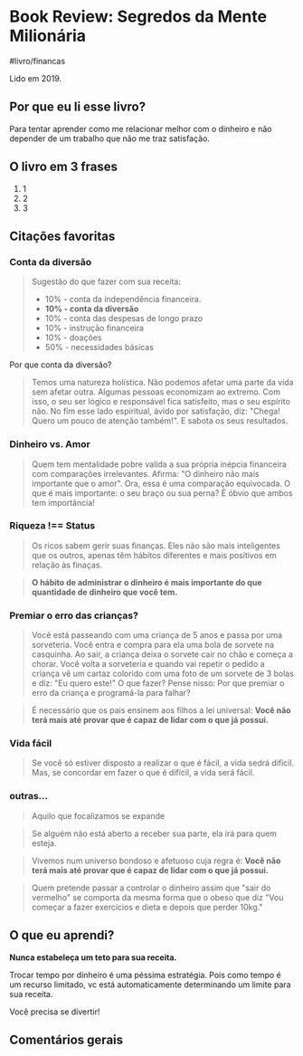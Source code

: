 # Book Review: Segredos da Mente Milionária

#livro/financas 

Lido em 2019.

## Por que eu li esse livro?

Para tentar aprender como me relacionar melhor com o dinheiro e não depender de um trabalho que não me traz satisfação.

## O livro em 3 frases

1. 1
2. 2
3. 3

## Citações favoritas

### Conta da diversão

> Sugestão do que fazer com sua receita:
> - 10% - conta da independência financeira.
> - **10% - conta da diversão**
> - 10% - conta das despesas de longo prazo
> - 10% - instrução financeira
> - 10% - doações
> - 50% - necessidades básicas

Por que conta da diversão?

> Temos uma natureza holística. Não podemos afetar uma parte da vida sem afetar outra. Algumas pessoas economizam ao extremo. Com isso, o seu ser lógico e responsável fica satisfeito, mas o seu espírito não. No fim esse lado espiritual, ávido por satisfação, diz: "Chega! Quero um pouco de atenção também!". E sabota os seus resultados.

### Dinheiro vs. Amor

> Quem tem mentalidade pobre valida a sua própria inépcia financeira com comparações irrelevantes. Afirma: "O dinheiro não mais importante que o amor". Ora, essa é uma comparação equivocada. O que é mais importante: o seu braço ou sua perna? É óbvio que ambos tem importância!

### Riqueza !== Status

> Os ricos sabem gerir suas finanças. Eles não são mais inteligentes que os outros, apenas têm hábitos diferentes e mais positivos em relação às finaças.

> **O hábito de administrar o dinheiro é mais importante do que quantidade de dinheiro que você tem.**

### Premiar o erro das crianças?

> Você está passeando com uma criança de 5 anos e passa por uma sorveteria. Você entra e compra para ela uma bola de sorvete na casquinha. Ao sair, a criança deixa o sorvete cair no chão e começa a chorar.
> Você volta a sorveteria e quando vai repetir o pedido a criança vê um cartaz colorido com uma foto de um sorvete de 3 bolas e diz:
> "Eu quero este!"
> O que fazer?
> Pense nisso: Por que premiar o erro da criança e programá-la para falhar?

> É necessário que os pais ensinem aos filhos a lei universal: **Você não terá mais até provar que é capaz de lidar com o que já possui.**

### Vida fácil

> Se você só estiver disposto a realizar o que é fácil, a vida sedrá difícil. Mas, se concordar em fazer o que é difícil, a vida será fácil.


### outras...

> Aquilo que focalizamos se expande

> Se alguém não está aberto a receber sua parte, ela irá para quem esteja.

> Vivemos num universo bondoso e afetuoso cuja regra é: **Você não terá mais até provar que é capaz de lidar com o que já possui.**

> Quem pretende passar a controlar o dinheiro assim que "sair do vermelho" se comporta da mesma forma que o obeso que diz "Vou começar a fazer exercícios e dieta e depois que perder 10kg."



## O que eu aprendi?

**Nunca estabeleça um teto para sua receita.**

Trocar tempo por dinheiro é uma péssima estratégia. Pois como tempo é um recurso limitado, vc está automaticamente determinando um limite para sua receita.

Você precisa se divertir!

## Comentários gerais


